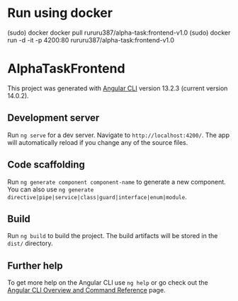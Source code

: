 # Run using docker

(sudo) docker docker pull rururu387/alpha-task:frontend-v1.0
(sudo) docker run -d -it -p 4200:80 rururu387/alpha-task:frontend-v1.0

# AlphaTaskFrontend

This project was generated with [Angular CLI](https://github.com/angular/angular-cli) version 13.2.3 (current version 14.0.2).

## Development server

Run `ng serve` for a dev server. Navigate to `http://localhost:4200/`. The app will automatically reload if you change any of the source files.

## Code scaffolding

Run `ng generate component component-name` to generate a new component. You can also use `ng generate directive|pipe|service|class|guard|interface|enum|module`.

## Build

Run `ng build` to build the project. The build artifacts will be stored in the `dist/` directory.

## Further help

To get more help on the Angular CLI use `ng help` or go check out the [Angular CLI Overview and Command Reference](https://angular.io/cli) page.